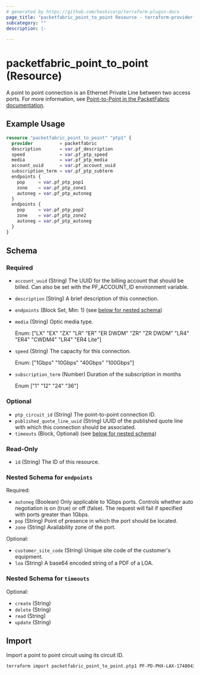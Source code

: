```yaml
---
# generated by https://github.com/hashicorp/terraform-plugin-docs
page_title: "packetfabric_point_to_point Resource - terraform-provider-packetfabric"
subcategory: ""
description: |-
  
---
```


# packetfabric_point_to_point (Resource)

A point to point connection is an Ethernet Private Line between two access ports. For more information, see [Point-to-Point in the PacketFabric documentation](https://docs.packetfabric.com/epl/).

## Example Usage

```terraform
resource "packetfabric_point_to_point" "ptp1" {
  provider          = packetfabric
  description       = var.pf_description
  speed             = var.pf_ptp_speed
  media             = var.pf_ptp_media
  account_uuid      = var.pf_account_uuid
  subscription_term = var.pf_ptp_subterm
  endpoints {
    pop     = var.pf_ptp_pop1
    zone    = var.pf_ptp_zone1
    autoneg = var.pf_ptp_autoneg
  }
  endpoints {
    pop     = var.pf_ptp_pop2
    zone    = var.pf_ptp_zone2
    autoneg = var.pf_ptp_autoneg
  }
}
```

<!-- schema generated by tfplugindocs -->
## Schema

### Required

- `account_uuid` (String) The UUID for the billing account that should be billed. Can also be set with the PF_ACCOUNT_ID environment variable.
- `description` (String) A brief description of this connection.
- `endpoints` (Block Set, Min: 1) (see [below for nested schema](#nestedblock--endpoints))
- `media` (String) Optic media type.

	Enum: ["LX" "EX" "ZX" "LR" "ER" "ER DWDM" "ZR" "ZR DWDM" "LR4" "ER4" "CWDM4" "LR4" "ER4 Lite"]
- `speed` (String) The capacity for this connection.

	Enum: ["1Gbps" "10Gbps" "40Gbps" "100Gbps"]
- `subscription_term` (Number) Duration of the subscription in months

	Enum ["1" "12" "24" "36"]

### Optional

- `ptp_circuit_id` (String) The point-to-point connection ID.
- `published_quote_line_uuid` (String) UUID of the published quote line with which this connection should be associated.
- `timeouts` (Block, Optional) (see [below for nested schema](#nestedblock--timeouts))

### Read-Only

- `id` (String) The ID of this resource.

<a id="nestedblock--endpoints"></a>
### Nested Schema for `endpoints`

Required:

- `autoneg` (Boolean) Only applicable to 1Gbps ports. Controls whether auto negotiation is on (true) or off (false). The request will fail if specified with ports greater than 1Gbps.
- `pop` (String) Point of presence in which the port should be located.
- `zone` (String) Availability zone of the port.

Optional:

- `customer_site_code` (String) Unique site code of the customer's equipment.
- `loa` (String) A base64 encoded string of a PDF of a LOA.


<a id="nestedblock--timeouts"></a>
### Nested Schema for `timeouts`

Optional:

- `create` (String)
- `delete` (String)
- `read` (String)
- `update` (String)



## Import

Import a point to point circuit using its circuit ID.

```bash
terraform import packetfabric_point_to_point.ptp1 PF-PD-PHX-LAX-1748043-PF
```